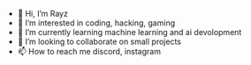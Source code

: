 - 👋 Hi, I’m Rayz
- 👀 I’m interested in coding, hacking, gaming
- 🌱 I’m currently learning machine learning and ai devolopment
- 💞️ I’m looking to collaborate on small projects
- 📫 How to reach me discord, instagram
<!---
Rayz4010/Rayz4010 is a ✨ special ✨ repository because its `README.md` (this file) appears on your GitHub profile.
You can click the Preview link to take a look at your changes.
--->
